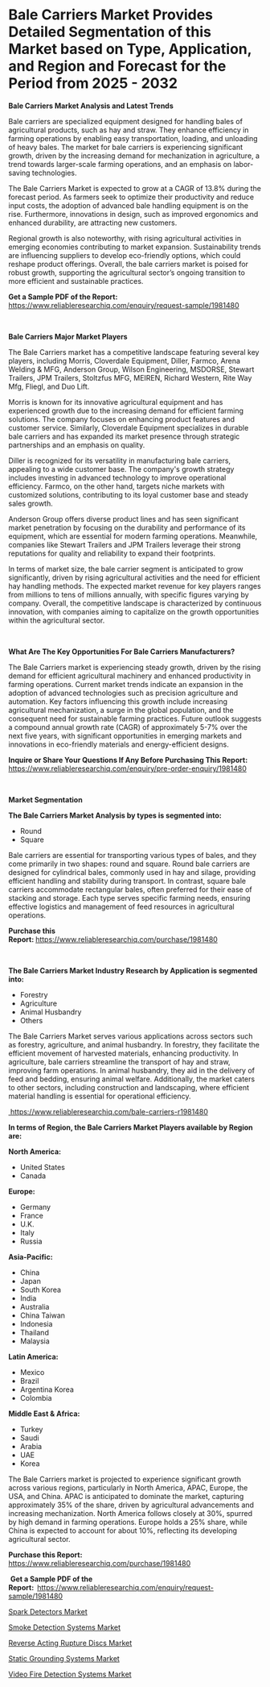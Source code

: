 <p><h1>Bale Carriers Market Provides Detailed Segmentation of this Market based on Type, Application, and Region and Forecast for the Period from 2025 - 2032</h1></p><p><strong>Bale Carriers Market Analysis and Latest Trends</strong></p>
<p><p>Bale carriers are specialized equipment designed for handling bales of agricultural products, such as hay and straw. They enhance efficiency in farming operations by enabling easy transportation, loading, and unloading of heavy bales. The market for bale carriers is experiencing significant growth, driven by the increasing demand for mechanization in agriculture, a trend towards larger-scale farming operations, and an emphasis on labor-saving technologies. </p><p>The Bale Carriers Market is expected to grow at a CAGR of 13.8% during the forecast period. As farmers seek to optimize their productivity and reduce input costs, the adoption of advanced bale handling equipment is on the rise. Furthermore, innovations in design, such as improved ergonomics and enhanced durability, are attracting new customers. </p><p>Regional growth is also noteworthy, with rising agricultural activities in emerging economies contributing to market expansion. Sustainability trends are influencing suppliers to develop eco-friendly options, which could reshape product offerings. Overall, the bale carriers market is poised for robust growth, supporting the agricultural sector’s ongoing transition to more efficient and sustainable practices.</p></p>
<p><strong>Get a Sample PDF of the Report:&nbsp;</strong> <a href="https://www.reliableresearchiq.com/enquiry/request-sample/1981480?utm_campaign=1087&utm_medium=2&utm_source=Github&utm_content=ia&utm_term=10042025&utm_id=bale-carriers">https://www.reliableresearchiq.com/enquiry/request-sample/1981480</a></p>
<p>&nbsp;</p>
<p><strong>Bale Carriers Major Market Players</strong></p>
<p><p>The Bale Carriers market has a competitive landscape featuring several key players, including Morris, Cloverdale Equipment, Diller, Farmco, Arena Welding & MFG, Anderson Group, Wilson Engineering, MSDORSE, Stewart Trailers, JPM Trailers, Stoltzfus MFG, MEIREN, Richard Western, Rite Way Mfg, Fliegl, and Duo Lift. </p><p>Morris is known for its innovative agricultural equipment and has experienced growth due to the increasing demand for efficient farming solutions. The company focuses on enhancing product features and customer service. Similarly, Cloverdale Equipment specializes in durable bale carriers and has expanded its market presence through strategic partnerships and an emphasis on quality.</p><p>Diller is recognized for its versatility in manufacturing bale carriers, appealing to a wide customer base. The company's growth strategy includes investing in advanced technology to improve operational efficiency. Farmco, on the other hand, targets niche markets with customized solutions, contributing to its loyal customer base and steady sales growth.</p><p>Anderson Group offers diverse product lines and has seen significant market penetration by focusing on the durability and performance of its equipment, which are essential for modern farming operations. Meanwhile, companies like Stewart Trailers and JPM Trailers leverage their strong reputations for quality and reliability to expand their footprints.</p><p>In terms of market size, the bale carrier segment is anticipated to grow significantly, driven by rising agricultural activities and the need for efficient hay handling methods. The expected market revenue for key players ranges from millions to tens of millions annually, with specific figures varying by company. Overall, the competitive landscape is characterized by continuous innovation, with companies aiming to capitalize on the growth opportunities within the agricultural sector.</p></p>
<p>&nbsp;</p>
<p><strong>What Are The Key Opportunities For Bale Carriers Manufacturers?</strong></p>
<p><p>The Bale Carriers market is experiencing steady growth, driven by the rising demand for efficient agricultural machinery and enhanced productivity in farming operations. Current market trends indicate an expansion in the adoption of advanced technologies such as precision agriculture and automation. Key factors influencing this growth include increasing agricultural mechanization, a surge in the global population, and the consequent need for sustainable farming practices. Future outlook suggests a compound annual growth rate (CAGR) of approximately 5-7% over the next five years, with significant opportunities in emerging markets and innovations in eco-friendly materials and energy-efficient designs.</p></p>
<p><strong>Inquire or Share Your Questions If Any Before Purchasing This Report:</strong> <a href="https://www.reliableresearchiq.com/enquiry/pre-order-enquiry/1981480?utm_campaign=1087&utm_medium=2&utm_source=Github&utm_content=ia&utm_term=10042025&utm_id=bale-carriers">https://www.reliableresearchiq.com/enquiry/pre-order-enquiry/1981480</a></p>
<p>&nbsp;</p>
<p><strong>Market Segmentation</strong></p>
<p><strong>The Bale Carriers Market Analysis by types is segmented into:</strong></p>
<p><ul><li>Round</li><li>Square</li></ul></p>
<p><p>Bale carriers are essential for transporting various types of bales, and they come primarily in two shapes: round and square. Round bale carriers are designed for cylindrical bales, commonly used in hay and silage, providing efficient handling and stability during transport. In contrast, square bale carriers accommodate rectangular bales, often preferred for their ease of stacking and storage. Each type serves specific farming needs, ensuring effective logistics and management of feed resources in agricultural operations.</p></p>
<p><strong>Purchase this Report:&nbsp;</strong><a href="https://www.reliableresearchiq.com/purchase/1981480?utm_campaign=1087&utm_medium=2&utm_source=Github&utm_content=ia&utm_term=10042025&utm_id=bale-carriers">https://www.reliableresearchiq.com/purchase/1981480</a></p>
<p>&nbsp;</p>
<p><strong>The Bale Carriers Market Industry Research by Application is segmented into:</strong></p>
<p><ul><li>Forestry</li><li>Agriculture</li><li>Animal Husbandry</li><li>Others</li></ul></p>
<p><p>The Bale Carriers Market serves various applications across sectors such as forestry, agriculture, and animal husbandry. In forestry, they facilitate the efficient movement of harvested materials, enhancing productivity. In agriculture, bale carriers streamline the transport of hay and straw, improving farm operations. In animal husbandry, they aid in the delivery of feed and bedding, ensuring animal welfare. Additionally, the market caters to other sectors, including construction and landscaping, where efficient material handling is essential for operational efficiency.</p></p>
<p><a href="https://www.reliableresearchiq.com/bale-carriers-r1981480?utm_campaign=1087&utm_medium=2&utm_source=Github&utm_content=ia&utm_term=10042025&utm_id=bale-carriers">&nbsp;https://www.reliableresearchiq.com/bale-carriers-r1981480</a></p>
<p><strong>In terms of Region, the Bale Carriers Market Players available by Region are:</strong></p>
<p>
    <p> <strong> North America: </strong>
        <ul>
            <li>United States</li>
            <li>Canada</li>
        </ul>
        </p> 
    <p> <strong> Europe: </strong>
        <ul>
            <li>Germany</li>
            <li>France</li>
            <li>U.K.</li>
            <li>Italy</li>
            <li>Russia</li>
        </ul>
        </p> 
    <p> <strong> Asia-Pacific: </strong>
        <ul>
            <li>China</li>
            <li>Japan</li>
            <li>South Korea</li>
            <li>India</li>
            <li>Australia</li>
            <li>China Taiwan</li>
            <li>Indonesia</li>
            <li>Thailand</li>
            <li>Malaysia</li>
        </ul>
        </p> 
    <p> <strong> Latin America: </strong>
        <ul>
            <li>Mexico</li>
            <li>Brazil</li>
            <li>Argentina Korea</li>
            <li>Colombia</li>
        </ul>
        </p> 
    <p> <strong> Middle East & Africa: </strong>
        <ul>
            <li>Turkey</li>
            <li>Saudi</li>
            <li>Arabia</li>
            <li>UAE</li>
            <li>Korea</li>
        </ul>
    </p>
    </p>
<p><p>The Bale Carriers market is projected to experience significant growth across various regions, particularly in North America, APAC, Europe, the USA, and China. APAC is anticipated to dominate the market, capturing approximately 35% of the share, driven by agricultural advancements and increasing mechanization. North America follows closely at 30%, spurred by high demand in farming operations. Europe holds a 25% share, while China is expected to account for about 10%, reflecting its developing agricultural sector.</p></p>
<p><strong>Purchase this Report: </strong><a href="https://www.reliableresearchiq.com/purchase/1981480?utm_campaign=1087&utm_medium=2&utm_source=Github&utm_content=ia&utm_term=10042025&utm_id=bale-carriers">https://www.reliableresearchiq.com/purchase/1981480</a></p>
<p>&nbsp;<strong>Get a Sample PDF of the Report:&nbsp;&nbsp;</strong><a href="https://www.reliableresearchiq.com/enquiry/request-sample/1981480?utm_campaign=1087&utm_medium=2&utm_source=Github&utm_content=ia&utm_term=10042025&utm_id=bale-carriers">https://www.reliableresearchiq.com/enquiry/request-sample/1981480</a></p>
<p><strong></strong></p>
<p><p><a href="https://github.com/lalolatiot/Market-Research-Report-List-1/blob/main/spark-detectors-market.md?utm_campaign=1087&utm_medium=2&utm_source=Github&utm_content=ia&utm_term=10042025&utm_id=bale-carriers">Spark Detectors Market</a></p><p><a href="https://github.com/ternainglin/Market-Research-Report-List-1/blob/main/smoke-detection-systems-market.md?utm_campaign=1087&utm_medium=2&utm_source=Github&utm_content=ia&utm_term=10042025&utm_id=bale-carriers">Smoke Detection Systems Market</a></p><p><a href="https://github.com/saaindosya/Market-Research-Report-List-1/blob/main/reverse-acting-rupture-discs-market.md?utm_campaign=1087&utm_medium=2&utm_source=Github&utm_content=ia&utm_term=10042025&utm_id=bale-carriers">Reverse Acting Rupture Discs Market</a></p><p><a href="https://github.com/zurubting/Market-Research-Report-List-1/blob/main/static-grounding-systems-market.md?utm_campaign=1087&utm_medium=2&utm_source=Github&utm_content=ia&utm_term=10042025&utm_id=bale-carriers">Static Grounding Systems Market</a></p><p><a href="https://github.com/duscarajlha/Market-Research-Report-List-1/blob/main/video-fire-detection-systems-market.md?utm_campaign=1087&utm_medium=2&utm_source=Github&utm_content=ia&utm_term=10042025&utm_id=bale-carriers">Video Fire Detection Systems Market</a></p></p>